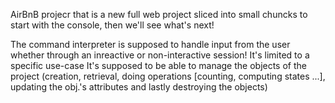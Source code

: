 AirBnB projecr
that is a new full web project
sliced into small chuncks
to start with the console, then we'll see what's next!

The command interpreter is supposed to handle input from the user whether through
an inreactive or non-interactive session!
It's limited to a specific use-case
It's supposed to be able to manage the objects of the project (creation, retrieval, doing operations [counting, computing states ...], updating the obj.'s attributes and lastly destroying the objects)
